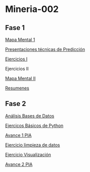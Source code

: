 # Mineria-002
## Fase 1

[Mapa Mental 1](https://github.com/SabinaCastillo/Mineria-002/blob/master/MapaMental_1_1804029.pdf)

[Presentaciones técnicas de Predicción](https://github.com/melslzr/Mineria-de-datos/blob/master/Presentacion_Prediccion_002.pdf)

[Ejercicios I](https://github.com/Ragres/Mineria-de-datos-FCFM/blob/master/Laboratorio%201%20MD%20(1).ipynb)

Ejercicios II

[Mapa Mental II](https://github.com/SabinaCastillo/Mineria-002/blob/master/MapaMental_2_1804029.pdf)

[Resumenes](https://github.com/SabinaCastillo/Mineria-002/blob/master/Resumenes_1804029.pdf)

## Fase 2

[Análisis Bases de Datos](https://github.com/SabinaCastillo/Mineria-002/blob/master/AnalisisBD_1804029.pdf)

[Ejercicos Básicos de Python](https://github.com/SabinaCastillo/Mineria-002/blob/master/PythonBasico_1804029.ipynb)

[Avance 1 PIA](https://github.com/1887860ramonctro/Mineria_de_Datos/blob/master/Avance1_PIA_04_Gpo002.pdf)

[Ejercicio limpieza de datos](https://github.com/1887860ramonctro/Mineria_de_Datos/blob/master/Practica_1_Limpieza.ipynb)

[Ejercicio Visualización](https://github.com/Ragres/Mineria-de-datos-FCFM/blob/master/Ejercicio_Visualizacio%CC%81n_Equipo4.ipynb)

[Avance 2 PIA](https://github.com/1887860ramonctro/Mineria_de_Datos/blob/master/AvancePIA_II_002_Equipo4.ipynb)
